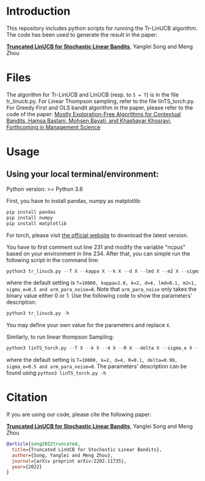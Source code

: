 # Introduction 

This repository includes python scripts for running the Tr-LinUCB algorithm. The code has been used to generate the result in the paper:

[**Truncated LinUCB for Stochastic Linear Bandits**](https://arxiv.org/abs/2202.11735), Yanglei Song and Meng Zhou

# Files

The algorithm for Tr-LinUCB and LinUCB (resp. to `S = T`) is in the file tr_linucb.py. For Linear Thompson sampling, refer to the file linTS_torch.py. For Greedy First and OLS bandit algorithm in the paper, please refer to the code of the paper: [Mostly Exploration-Free Algorithms for Contextual Bandits, Hamsa Bastani, Mohsen Bayati, and Khashayar Khosravi, Forthcoming in Management Science](https://github.com/khashayarkhv/contextual-bandits)

# Usage

## Using your local terminal/environment:

Python version: >= Python 3.6

First, you have to install pandas, numpy as matplotlib:

```python
pip install pandas
pip install numpy
pip install matplotlib
```
For torch, please visit [the official website](https://pytorch.org/get-started/locally/) to download the latest version.

You have to first comment out line 231 and modify the variable "ncpus" based on your environment in line 234. After that, you can simple run the following script in the command line:

```python
python3 tr_linucb.py --T X --kappa X --k X --d X --lmd X --m2 X --sigma_e X --arm_para_noise X
```
where the default setting is `T=10000, kappa=2.0, k=2, d=4, lmd=0.1, m2=1, sigma_e=0.5 and arm_para_noise=0`. Note that `arm_para_noise` only takes the binary value either 0 or 1. Use the following code to show the parameters' description:

```python
python3 tr_linucb.py -h
```

You may define your own value for the parameters and replace `X`.

Similarly, to run linear thompson Sampling:

```python
python3 linTS_torch.py --T X --k X --d X --R X --delta X --sigma_e X --xmax X --arm_para_noise X
```
where the default setting is `T=10000, k=2, d=4, R=0.1, delta=0.99, sigma_e=0.5 and arm_para_noise=0`. The parameters' description can be found using ```python3 linTS_torch.py -h```

# Citation

If you are using our code, please cite the following paper:

[**Truncated LinUCB for Stochastic Linear Bandits**](https://arxiv.org/abs/2202.11735), Yanglei Song and Meng Zhou

```bibtex
@article{song2022truncated,
  title={Truncated LinUCB for Stochastic Linear Bandits},
  author={Song, Yanglei and Meng Zhou},
  journal={arXiv preprint arXiv:2202.11735},
  year={2022}
}
```
